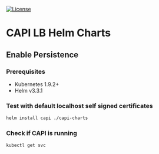 [![License](https://img.shields.io/badge/License-Apache%202.0-blue.svg)](https://opensource.org/licenses/Apache-2.0)

# CAPI LB Helm Charts

## Enable Persistence


### Prerequisites
  - Kubernetes 1.9.2+
  - Helm v3.3.1

### Test with default localhost self signed certificates
```sh
helm install capi ./capi-charts
```

### Check if CAPI is running
```sh
kubectl get svc
```
